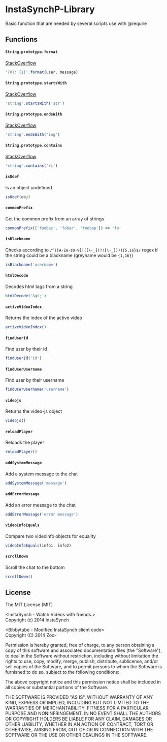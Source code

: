 InstaSynchP-Library
===================

Basic function that are needed by several scripts use with @require

Functions
---------
#### `String.prototype.format`
[StackOverflow](http://stackoverflow.com/a/4673436)
```javascript
'{0}: {1}'.format(user, message)
```

#### `String.prototype.startsWith`
[StackOverflow](http://stackoverflow.com/a/646643)
```javascript
'string'.startsWith('str')
```
#### `String.prototype.endsWith`
[StackOverflow](http://stackoverflow.com/a/646643)
```javascript
'string'.endsWith('ing')
```

#### `String.prototype.contains`
[StackOverflow](http://stackoverflow.com/a/1978419)
```javascript
'string'.contains('ri')
```

#### `isUdef`
Is an object undefined
```javascript
isUdef(obj)
```

#### `commonPrefix`
Get the common prefix from an array of strings
```javascript
commonPrefix(['foobaz', 'fobar', 'foobap']) => 'fo'
```

#### `isBlackname`
Checks according to `/^([A-Za-z0-9]|([\-_](?![\-_]))){5,16}$/` regex if the string could be a blackname (greyname would be `{1,16}`)
```javascript
isBlackname('username')
```

#### `htmlDecode`
Decodes html tags from a string
```javascript
htmlDecode('&gt;')
```

#### `activeVideoIndex`
Returns the index of the active video
```javascript
activeVideoIndex()
```

#### `findUserId`
Find user by their id
```javascript
findUserId('id')
```

#### `findUserUsername`
Find user by their username
```javascript
findUserUsername('username')
```

#### `videojs`
Returns the video-js object
```javascript
videojs()
```

#### `reloadPlayer`
Reloads the player
```javascript
reloadPlayer()
```

#### `addSystemMessage`
Add a system message to the chat
```javascript
addSystemMessage('message')
```

#### `addErrorMessage`
Add an error message to the chat
```javascript
addErrorMessage('error message')
```

#### `videoInfoEquals`
Compare two videoinfo objects for equality
```javascript
videoInfoEquals(info1, info2)
```
#### `scrollDown`
Scroll the chat to the bottom
```javascript
scrollDown()
```

License
-----------
The MIT License (MIT)<br>

&lt;InstaSynch - Watch Videos with friends.&gt;<br>
Copyright (c) 2014 InstaSynch

&lt;Bibbytube - Modified InstaSynch client code&gt;<br>
Copyright (C) 2014  Zod-

Permission is hereby granted, free of charge, to any person obtaining a copy
of this software and associated documentation files (the "Software"), to deal
in the Software without restriction, including without limitation the rights
to use, copy, modify, merge, publish, distribute, sublicense, and/or sell
copies of the Software, and to permit persons to whom the Software is
furnished to do so, subject to the following conditions:

The above copyright notice and this permission notice shall be included in all
copies or substantial portions of the Software.

THE SOFTWARE IS PROVIDED "AS IS", WITHOUT WARRANTY OF ANY KIND, EXPRESS OR
IMPLIED, INCLUDING BUT NOT LIMITED TO THE WARRANTIES OF MERCHANTABILITY,
FITNESS FOR A PARTICULAR PURPOSE AND NONINFRINGEMENT. IN NO EVENT SHALL THE
AUTHORS OR COPYRIGHT HOLDERS BE LIABLE FOR ANY CLAIM, DAMAGES OR OTHER
LIABILITY, WHETHER IN AN ACTION OF CONTRACT, TORT OR OTHERWISE, ARISING FROM,
OUT OF OR IN CONNECTION WITH THE SOFTWARE OR THE USE OR OTHER DEALINGS IN THE
SOFTWARE.
